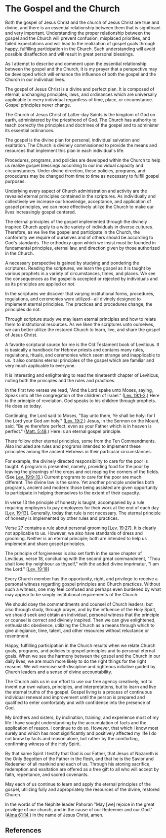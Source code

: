 # The Gospel and the Church

Both the gospel of Jesus Christ and the church of Jesus Christ are true and
divine, and there is an essential relationship between them that is
significant and very important. Understanding the proper relationship between
the gospel and the Church will prevent confusion, misplaced priorities, and
failed expectations and will lead to the realization of gospel goals through
happy, fulfilling participation in the Church. Such understanding will avoid
possible disaffection and will result in great personal blessings.

As I attempt to describe and comment upon the essential relationship between
the gospel and the Church, it is my prayer that a perspective may be developed
which will enhance the influence of both the gospel and the Church in our
individual lives.

The gospel of Jesus Christ is a divine and perfect plan. It is composed of
eternal, unchanging principles, laws, and ordinances which are universally
applicable to every individual regardless of time, place, or circumstance.
Gospel principles never change.

The Church of Jesus Christ of Latter-day Saints is the kingdom of God on
earth, administered by the priesthood of God. The Church has authority to
teach correctly the principles and doctrines of the gospel and to administer
its essential ordinances.

The gospel is the divine plan for personal, individual salvation and
exaltation. The Church is divinely commissioned to provide the means and
resources that implement this plan in each individual's life.

Procedures, programs, and policies are developed within the Church to help us
realize gospel blessings according to our individual capacity and
circumstances. Under divine direction, these policies, programs, and
procedures may be changed from time to time as necessary to fulfill gospel
purposes.

Underlying every aspect of Church administration and activity are the revealed
eternal principles contained in the scriptures. As individually and
collectively we increase our knowledge, acceptance, and application of gospel
principles, we can more effectively utilize the Church to make our lives
increasingly gospel centered.

The eternal principles of the gospel implemented through the divinely inspired
Church apply to a wide variety of individuals in diverse cultures. Therefore,
as we live the gospel and participate in the Church, the conformity we require
of ourselves and of others should be according to God's standards. The
orthodoxy upon which we insist must be founded in fundamental principles,
eternal law, and direction given by those authorized in the Church.

A necessary perspective is gained by studying and pondering the scriptures.
Reading the scriptures, we learn the gospel as it is taught by various
prophets in a variety of circumstances, times, and places. We see the
consequences as the gospel is accepted or rejected by individuals and as its
principles are applied or not.

In the scriptures we discover that varying institutional forms, procedures,
regulations, and ceremonies were utilized--all divinely designed to implement
eternal principles. The practices and procedures change; the principles do
not.

Through scripture study we may learn eternal principles and how to relate them
to institutional resources. As we liken the scriptures unto ourselves, we can
better utilize the restored Church to learn, live, and share the gospel of
Jesus Christ.

A favorite scriptural source for me is the Old Testament book of Leviticus. It
is basically a handbook for Hebrew priests and contains many rules,
regulations, rituals, and ceremonies which seem strange and inapplicable to
us. It also contains eternal principles of the gospel which are familiar and
very much applicable to everyone.

It is interesting and enlightening to read the nineteenth chapter of
Leviticus, noting both the principles and the rules and practices.

In the first two verses we read, "And the Lord spake unto Moses, saying, Speak
unto all the congregation of the children of Israel." ([Lev.
19:1-2](/scriptures/ot/lev/19.1-2?lang=eng#0).) Here is the principle of
revelation. God speaks to his children through prophets. He does so today.

Continuing, the Lord said to Moses, "Say unto them, Ye shall be holy: for I
the Lord your God am holy." ([Lev. 19:2](/scriptures/ot/lev/19.2?lang=eng#1).)
Jesus, in the Sermon on the Mount, said, "Be ye therefore perfect, even as
your Father which is in heaven is perfect." ([Matt.
5:48](/scriptures/nt/matt/5.48?lang=eng#47).) Here is an eternal gospel
principle.

There follow other eternal principles, some from the Ten Commandments. Also
included are rules and programs intended to implement these principles among
the ancient Hebrews in their particular circumstances.

For example, the divinely directed responsibility to care for the poor is
taught. A program is presented, namely, providing food for the poor by leaving
the gleanings of the crops and not reaping the corners of the fields. (See
[Lev. 19:9-10](/scriptures/ot/lev/19.9-10?lang=eng#8).) Current programs to
care for the poor are much different. The divine law is the same. Yet another
principle underlies both programs, ancient and modern: those being assisted
are given opportunity to participate in helping themselves to the extent of
their capacity.

In verse 13 the principle of honesty is taught, accompanied by a rule
requiring employers to pay employees for their work at the end of each day
[[Lev. 19:13](/scriptures/ot/lev/19.13?lang=eng#12)]. Generally, today that
rule is not necessary. The eternal principle of honesty is implemented by
other rules and practices.

Verse 27 contains a rule about personal grooming [[Lev.
19:27](/scriptures/ot/lev/19.27?lang=eng#26)]. It is clearly not applicable to
us. However, we also have standards of dress and grooming. Neither is an
eternal principle; both are intended to help us implement and share gospel
principles.

The principle of forgiveness is also set forth in the same chapter of
Leviticus, verse 18, concluding with the second great commandment, "Thou shalt
love thy neighbour as thyself," with the added divine imprimatur, "I am the
Lord." [[Lev. 19:18](/scriptures/ot/lev/19.18?lang=eng#17)]

Every Church member has the opportunity, right, and privilege to receive a
personal witness regarding gospel principles and Church practices. Without
such a witness, one may feel confused and perhaps even burdened by what may
appear to be simply institutional requirements of the Church.

We should obey the commandments and counsel of Church leaders; but also
through study, through prayer, and by the influence of the Holy Spirit, we
should seek and obtain an individual, personal witness that the principle or
counsel is correct and divinely inspired. Then we can give enlightened,
enthusiastic obedience, utilizing the Church as a means through which to give
allegiance, time, talent, and other resources without reluctance or
resentment.

Happy, fulfilling participation in the Church results when we relate Church
goals, programs, and policies to gospel principles and to personal eternal
goals. When we see the harmony between the gospel and the Church in our daily
lives, we are much more likely to do the right things for the right reasons.
We will exercise self-discipline and righteous initiative guided by Church
leaders and a sense of divine accountability.

The Church aids us in our effort to use our free agency creatively, not to
invent our own values, principles, and interpretations, but to learn and live
the eternal truths of the gospel. Gospel living is a process of continuous
individual renewal and improvement until the person is prepared and qualified
to enter comfortably and with confidence into the presence of God.

My brothers and sisters, by inclination, training, and experience most of my
life I have sought understanding by the accumulation of facts and the
application of reason. I continue to do so. However, that which I know most
surely and which has most significantly and positively affected my life I do
not know by facts and reason alone, but rather by the comforting, confirming
witness of the Holy Spirit.

By that same Spirit I testify that God is our Father, that Jesus of Nazareth
is the Only Begotten of the Father in the flesh, and that he is the Savior and
Redeemer of all mankind and each of us. Through his atoning sacrifice,
redemption and exaltation are offered as a free gift to all who will accept by
faith, repentance, and sacred covenants.

May each of us continue to learn and apply the eternal principles of the
gospel, utilizing fully and appropriately the resources of the divine,
restored Church.

In the words of the Nephite leader Pahoran "May [we] rejoice in the great
privilege of our church, and in the cause of our Redeemer and our God." ([Alma
61:14](/scriptures/bofm/alma/61.14?lang=eng#13).) In the name of Jesus Christ,
amen.

## References

